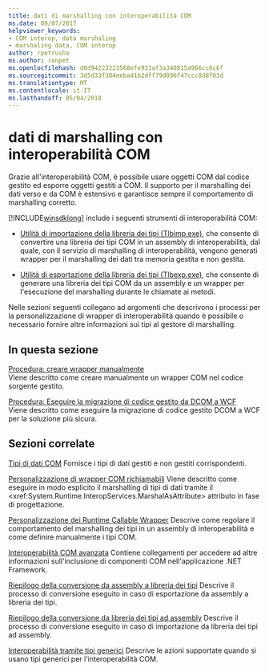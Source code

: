 ```yaml
---
title: dati di marshalling con interoperabilità COM
ms.date: 09/07/2017
helpviewer_keywords:
- COM interop, data marshaling
- marshaling data, COM interop
author: rpetrusha
ms.author: ronpet
ms.openlocfilehash: d0d94223223568efe921af3a340815a966cc6c6f
ms.sourcegitcommit: 3d5d33f384eeba41b2dff79d096f47ccc8d8f03d
ms.translationtype: MT
ms.contentlocale: it-IT
ms.lasthandoff: 05/04/2018
---
```

# <a name="marshaling-data-with-com-interop"></a>dati di marshalling con interoperabilità COM
Grazie all'interoperabilità COM, è possibile usare oggetti COM dal codice gestito ed esporre oggetti gestiti a COM. Il supporto per il marshalling dei dati verso e da COM è estensivo e garantisce sempre il comportamento di marshalling corretto.  
  
 [!INCLUDE[winsdklong](../../../includes/winsdklong-md.md)] include i seguenti strumenti di interoperabilità COM:  
  
-   [Utilità di importazione della libreria dei tipi (Tlbimp.exe)](../../../docs/framework/tools/tlbimp-exe-type-library-importer.md), che consente di convertire una libreria dei tipi COM in un assembly di interoperabilità, dal quale, con il servizio di marshalling di interoperabilità, vengono generati wrapper per il marshalling dei dati tra memoria gestita e non gestita.  
  
-   [Utilità di esportazione della libreria dei tipi (Tlbexp.exe)](../../../docs/framework/tools/tlbexp-exe-type-library-exporter.md), che consente di generare una libreria dei tipi COM da un assembly e un wrapper per l'esecuzione del marshalling durante le chiamate ai metodi.  
  
 Nelle sezioni seguenti collegano ad argomenti che descrivono i processi per la personalizzazione di wrapper di interoperabilità quando è possibile o necessario fornire altre informazioni sui tipi al gestore di marshalling.  
  
## <a name="in-this-section"></a>In questa sezione  
[Procedura: creare wrapper manualmente](how-to-create-wrappers-manually.md)   
Viene descritto come creare manualmente un wrapper COM nel codice sorgente gestito. 
 
 [Procedura: Eseguire la migrazione di codice gestito da DCOM a WCF](../../../docs/framework/interop/how-to-migrate-managed-code-dcom-to-wcf.md)  
 Viene descritto come eseguire la migrazione di codice gestito DCOM a WCF per la soluzione più sicura.  
  
## <a name="related-sections"></a>Sezioni correlate  
 [Tipi di dati COM](https://msdn.microsoft.com/library/sak564ww(v=vs.100).aspx)  
 Fornisce i tipi di dati gestiti e non gestiti corrispondenti.  
  
 [Personalizzazione di wrapper COM richiamabili](https://msdn.microsoft.com/library/3bwc828w(v=vs.100).aspx)  
 Viene descritto come eseguire in modo esplicito il marshalling di tipi di dati tramite il <xref:System.Runtime.InteropServices.MarshalAsAttribute> attributo in fase di progettazione.  
  
 [Personalizzazione dei Runtime Callable Wrapper](https://msdn.microsoft.com/library/e753eftz(v=vs.100).aspx)  
 Descrive come regolare il comportamento del marshalling dei tipi in un assembly di interoperabilità e come definire manualmente i tipi COM.  
  
 [Interoperabilità COM avanzata](https://msdn.microsoft.com/library/bd9cdfyx(v=vs.100).aspx)  
 Contiene collegamenti per accedere ad altre informazioni sull'inclusione di componenti COM nell'applicazione .NET Framework.  
  
 [Riepilogo della conversione da assembly a libreria dei tipi](https://msdn.microsoft.com/library/xk1120c3(v=vs.100).aspx)  
 Descrive il processo di conversione eseguito in caso di esportazione da assembly a libreria dei tipi.  
  
 [Riepilogo della conversione da libreria dei tipi ad assembly](https://msdn.microsoft.com/library/k83zzh38(v=vs.100).aspx)  
 Descrive il processo di conversione eseguito in caso di importazione da libreria dei tipi ad assembly.  
  
 [Interoperabilità tramite tipi generici](https://msdn.microsoft.com/library/ms229590(v=vs.100).aspx)  
 Descrive le azioni supportate quando si usano tipi generici per l'interoperabilità COM.
